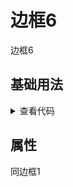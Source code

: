 <!-- 加载 demo 组件 start -->
<script setup>
import demo from './demo.vue'
</script>
<!-- 加载 demo 组件 end -->

<!-- 正文开始 -->

# 边框6

边框6

## 基础用法
<ClientOnly>
  <demo />
</ClientOnly>
<details>
<summary>查看代码</summary>

<<< @/Border/BorderBox6/demo.vue

</details>

## 属性
同边框1
